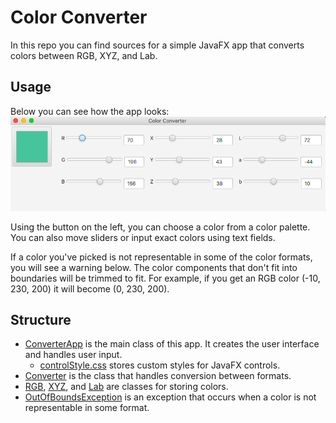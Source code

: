 # Color Converter
In this repo you can find sources for a simple JavaFX app that converts colors between RGB, XYZ, and Lab.

## Usage
Below you can see how the app looks:
![alt text](images/ui.png)

Using the button on the left, you can choose a color from a color palette.
You can also move sliders or input exact colors using text fields. 

If a color you've picked is not representable in some of the color formats, you will see a warning below. The color components that don't fit into boundaries will be trimmed to fit. For example, if you get an RGB color (-10, 230, 200) it will become (0, 230, 200).

## Structure
- [ConverterApp](src/ui/ConverterApp.java) is the main class of this app. It creates the user interface and handles user input.
  - [controlStyle.css](src/ui/controlStyle.css) stores custom styles for JavaFX controls.
- [Converter](src/conversion/Converter.java) is the class that handles conversion between formats.
- [RGB](src/conversion/RGB.java), [XYZ](src/conversion/XYZ.java), and [Lab](src/conversion/Lab.java) are classes for storing colors.
- [OutOfBoundsException](src/exception/OutOfBoundsException.java) is an exception that occurs when a color is not representable in some format.
